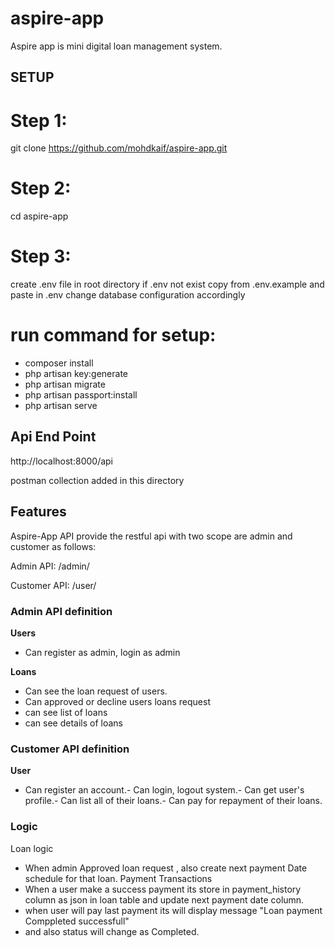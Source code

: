 # aspire-app
Aspire app is mini digital loan management system.
## SETUP

# Step 1:
git clone https://github.com/mohdkaif/aspire-app.git

# Step 2:
cd aspire-app


# Step 3:
create .env file in root directory if .env not exist 
copy from .env.example and paste in .env
change database configuration accordingly

# run command for setup:
 - composer install
 - php artisan key:generate
 - php artisan migrate
 - php artisan passport:install
 - php artisan serve

 ## Api End Point

 http://localhost:8000/api

 postman collection added in this directory

 ## Features

Aspire-App  API provide the restful api with two scope are admin and customer as follows:

Admin API: /admin/

Customer API: /user/

### Admin API definition
**Users**
- Can register as admin, login as admin

**Loans**
- Can see the loan request of users.
- Can approved or decline users loans request
- can see list of loans
- can see details of loans

### Customer  API definition
**User**
- Can register an account.- Can login, logout system.- Can get user's profile.- Can list all of their loans.- Can pay for repayment of their loans.
### Logic
Loan  logic
- When admin Approved loan request , also create next payment Date schedule for that loan.
Payment Transactions
- When a user make a success payment its store in payment_history column as json in loan table and update next payment date column.
- when user will pay last payment its will display message "Loan payment Comppleted successfull"
- and also status will change as Completed. 
